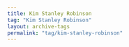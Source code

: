 ```yaml
---
title: Kim Stanley Robinson
tag: "Kim Stanley Robinson"
layout: archive-tags
permalink: "tag/kim-stanley-robinson"
---
```

